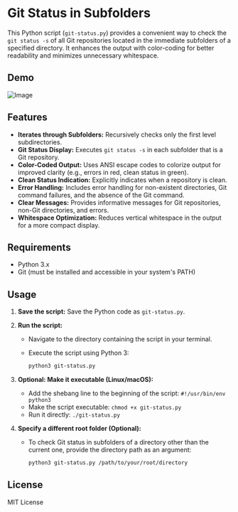 # Git Status in Subfolders

This Python script (`git-status.py`) provides a convenient way to check the `git status -s` of all Git repositories located in the immediate subfolders of a specified directory. It enhances the output with color-coding for better readability and minimizes unnecessary whitespace.

## Demo

![Image](Resources/Unitled.png)

## Features

* **Iterates through Subfolders:** Recursively checks only the first level subdirectories.
* **Git Status Display:** Executes `git status -s` in each subfolder that is a Git repository.
* **Color-Coded Output:** Uses ANSI escape codes to colorize output for improved clarity (e.g., errors in red, clean status in green).
* **Clean Status Indication:** Explicitly indicates when a repository is clean.
* **Error Handling:** Includes error handling for non-existent directories, Git command failures, and the absence of the Git command.
* **Clear Messages:** Provides informative messages for Git repositories, non-Git directories, and errors.
* **Whitespace Optimization:** Reduces vertical whitespace in the output for a more compact display.

## Requirements

* Python 3.x
* Git (must be installed and accessible in your system's PATH)

## Usage

1.  **Save the script:** Save the Python code as `git-status.py`.
2.  **Run the script:**
    * Navigate to the directory containing the script in your terminal.
    * Execute the script using Python 3:

        ```bash
        python3 git-status.py
        ```
3.  **Optional: Make it executable (Linux/macOS):**
    * Add the shebang line to the beginning of the script: `#!/usr/bin/env python3`
    * Make the script executable: `chmod +x git-status.py`
    * Run it directly: `./git-status.py`

4.  **Specify a different root folder (Optional):**
    * To check Git status in subfolders of a directory other than the current one, provide the directory path as an argument:

        ```bash
        python3 git-status.py /path/to/your/root/directory
        ```

## License

MIT License
